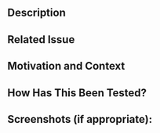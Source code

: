 ## Description

<!--- Describe your changes in detail -->

## Related Issue

<!--- Please link to the issue here: -->
<!--- If there is no related issue, please create one here: -->
<!--- https://github.com/OscarCasadoLorenzo/PDFProView/issues/new/choose -->

## Motivation and Context

<!--- Why is this change required? What problem does it solve? -->

## How Has This Been Tested?

<!--- Please describe in detail how you tested your changes. -->

## Screenshots (if appropriate):
